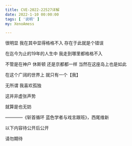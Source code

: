 ```yaml
---
title: CVE-2022-22527详解
date: 2022-1-10 00:00:00
tags: [ '说明' ]
my: XenoAmess

---
```


很明显 我在其中显得格格不入 存在于此就是个错误

在迄今为止的19年的人生中 我走到哪里都格格不入

不管是在神户 休斯顿 还是京都都一样 当然在这座岛上也是如此

在这个广阔的世界上 就只有一个【我】

无所谓 我喜欢孤独

这并非虚张声势

就算是也无妨

————《斩首循环 蓝色学者与戏言跟班》，西尾维新

<!--more-->

以下内容待公开后公开

请勿期待
